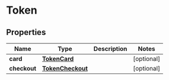 

# Token

## Properties

Name | Type | Description | Notes
------------ | ------------- | ------------- | -------------
**card** | [**TokenCard**](TokenCard.md) |  |  [optional]
**checkout** | [**TokenCheckout**](TokenCheckout.md) |  |  [optional]




